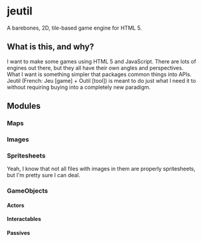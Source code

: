 # jeutil
A barebones, 2D, tile-based game engine for HTML 5.

## What is this, and why?

I want to make some games using HTML 5 and JavaScript. There are lots of engines out there, but they
all have their own angles and perspectives. What I want is something simpler that packages common
things into APIs. Jeutil (French: Jeu [game] + Outil [tool]) is meant to do just what I need it to
without requiring buying into a completely new paradigm.

## Modules

### Maps

### Images

### Spritesheets

Yeah, I know that not all files with images in them are properly spritesheets, but I'm pretty sure I
can deal.

### GameObjects

#### Actors

#### Interactables

#### Passives

